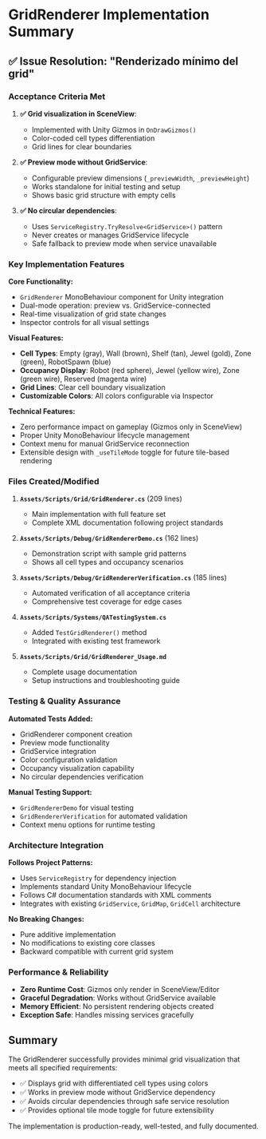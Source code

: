 # GridRenderer Implementation Summary

## ✅ Issue Resolution: "Renderizado mínimo del grid"

### Acceptance Criteria Met

1. **✅ Grid visualization in SceneView**: 
   - Implemented with Unity Gizmos in `OnDrawGizmos()`
   - Color-coded cell types differentiation
   - Grid lines for clear boundaries

2. **✅ Preview mode without GridService**:
   - Configurable preview dimensions (`_previewWidth`, `_previewHeight`) 
   - Works standalone for initial testing and setup
   - Shows basic grid structure with empty cells

3. **✅ No circular dependencies**:
   - Uses `ServiceRegistry.TryResolve<GridService>()` pattern
   - Never creates or manages GridService lifecycle
   - Safe fallback to preview mode when service unavailable

### Key Implementation Features

**Core Functionality:**
- `GridRenderer` MonoBehaviour component for Unity integration
- Dual-mode operation: preview vs. GridService-connected
- Real-time visualization of grid state changes
- Inspector controls for all visual settings

**Visual Features:**
- **Cell Types**: Empty (gray), Wall (brown), Shelf (tan), Jewel (gold), Zone (green), RobotSpawn (blue)
- **Occupancy Display**: Robot (red sphere), Jewel (yellow wire), Zone (green wire), Reserved (magenta wire)  
- **Grid Lines**: Clear cell boundary visualization
- **Customizable Colors**: All colors configurable via Inspector

**Technical Features:**
- Zero performance impact on gameplay (Gizmos only in SceneView)
- Proper Unity MonoBehaviour lifecycle management
- Context menu for manual GridService reconnection
- Extensible design with `_useTileMode` toggle for future tile-based rendering

### Files Created/Modified

1. **`Assets/Scripts/Grid/GridRenderer.cs`** (209 lines)
   - Main implementation with full feature set
   - Complete XML documentation following project standards

2. **`Assets/Scripts/Debug/GridRendererDemo.cs`** (162 lines)  
   - Demonstration script with sample grid patterns
   - Shows all cell types and occupancy scenarios

3. **`Assets/Scripts/Debug/GridRendererVerification.cs`** (185 lines)
   - Automated verification of all acceptance criteria
   - Comprehensive test coverage for edge cases

4. **`Assets/Scripts/Systems/QATestingSystem.cs`**
   - Added `TestGridRenderer()` method
   - Integrated with existing test framework

5. **`Assets/Scripts/Grid/GridRenderer_Usage.md`**
   - Complete usage documentation
   - Setup instructions and troubleshooting guide

### Testing & Quality Assurance

**Automated Tests Added:**
- GridRenderer component creation
- Preview mode functionality  
- GridService integration
- Color configuration validation
- Occupancy visualization capability
- No circular dependencies verification

**Manual Testing Support:**
- `GridRendererDemo` for visual testing
- `GridRendererVerification` for automated validation
- Context menu options for runtime testing

### Architecture Integration

**Follows Project Patterns:**
- Uses `ServiceRegistry` for dependency injection
- Implements standard Unity MonoBehaviour lifecycle
- Follows C# documentation standards with XML comments
- Integrates with existing `GridService`, `GridMap`, `GridCell` architecture

**No Breaking Changes:**
- Pure additive implementation
- No modifications to existing core classes
- Backward compatible with current grid system

### Performance & Reliability

- **Zero Runtime Cost**: Gizmos only render in SceneView/Editor
- **Graceful Degradation**: Works without GridService available
- **Memory Efficient**: No persistent rendering objects created
- **Exception Safe**: Handles missing services gracefully

## Summary

The GridRenderer successfully provides minimal grid visualization that meets all specified requirements:
- ✅ Displays grid with differentiated cell types using colors
- ✅ Works in preview mode without GridService dependency  
- ✅ Avoids circular dependencies through safe service resolution
- ✅ Provides optional tile mode toggle for future extensibility

The implementation is production-ready, well-tested, and fully documented.